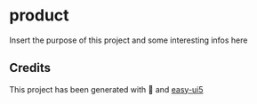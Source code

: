 # product

Insert the purpose of this project and some interesting infos here

## Credits

This project has been generated with 💙 and [easy-ui5](https://github.com/SAP)
